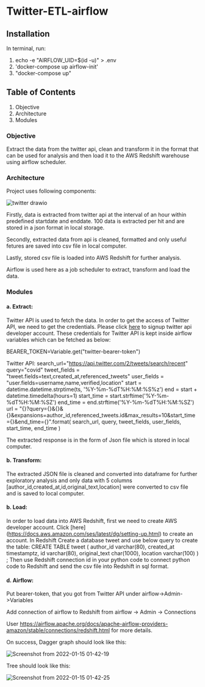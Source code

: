 # Twitter-ETL-airflow
## Installation
   In terminal, run:
   1. echo -e "AIRFLOW_UID=$(id -u)" > .env
   2. 'docker-compose up airflow-init'
   3. "docker-compose up" 
   
   
## Table of Contents
1. Objective
2. Architecture
3. Modules

### Objective
Extract the data from the twitter api, clean and transform it in the format that can be used for analysis and then load it to the AWS Redshift warehouse using airflow scheduler.

### Architecture
Project uses following components:
     
![twitter drawio](https://user-images.githubusercontent.com/16570874/148721784-850b7ab7-93e2-464f-aaa8-741561fb950a.png)

Firstly, data is extracted from twitter api at the interval of an hour within predefined startdate and enddate. 100 data is extracted per hit and are stored in a json format in local storage.

Secondly, extracted data from api is cleaned, formatted and only useful fetures are saved into csv file in local computer.

Lastly, stored csv file is loaded into AWS Redshift for further analysis.

Airflow is used here as a job scheduler to extract, transform and load the data.

### Modules
#### a. Extract: 
 Twitter API is used to fetch the data. In order to get the access of Twitter API, we need to get the credentials.
 Please click [here](https://developer.twitter.com/en/docs/twitter-api/getting-started/getting-access-to-the-twitter-api) 
 to signup twitter api developer account.
 These credentials for Twitter API is kept inside airflow variables which can be fetched as below:

  BEARER_TOKEN=Variable.get("twitter-bearer-token")

  Twitter API:
  search_url="https://api.twitter.com/2/tweets/search/recent"
  query="covid"
  tweet_fields = "tweet.fields=text,created_at,referenced_tweets"
  user_fields = "user.fields=username,name,verified,location"
  start = datetime.datetime.strptime(ts, '%Y-%m-%dT%H:%M:%S%z')
  end = start + datetime.timedelta(hours=1)
  start_time = start.strftime('%Y-%m-%dT%H:%M:%SZ')
  end_time = end.strftime('%Y-%m-%dT%H:%M:%SZ')
  url = "{}?query={}&{}&{}&expansions=author_id,referenced_tweets.id&max_results=10&start_time={}&end_time={}".format(
                 search_url, query, tweet_fields, user_fields, start_time, end_time
             )

  The extracted response is in the form of Json file which is stored in local computer.

  #### b. Transform:
 The extracted JSON file is cleaned and converted into dataframe for further exploratory analysis and only data with 5 columns                                     [author_id,created_at,id,original_text,location] were converted to csv file and is saved to local computer.

  #### b. Load:
 In order to load data into AWS Redshift, first we need to create AWS developer account. Click [here] (https://docs.aws.amazon.com/ses/latest/dg/setting-up.html) to create an account.
 In Redshift Create a database tweet and use below query to create the table:
          CREATE TABLE tweet
          (
           author_id        varchar(80),
           created_at       timestamptz,
           id     		   varchar(80),
           original_text    char(1000),
           location	        varchar(100)
           ) ;
          Then use Redshift connection id in your python code to connect python code to Redshift and send the csv file into Redshift in sql format.
          
  #### d. Airflow:
 Put bearer-token, that you got from Twitter API under airflow->Admin->Variables

 Add connection of airflow to Redshift from airflow -> Admin -> Connections

 User https://airflow.apache.org/docs/apache-airflow-providers-amazon/stable/connections/redshift.html for more details.

 On success, Dagger graph should look like this:

![Screenshot from 2022-01-15 01-42-19](https://user-images.githubusercontent.com/16570874/149612222-829c343e-17cf-45e8-b427-5cb683aec961.png)

 Tree should look like this:

![Screenshot from 2022-01-15 01-42-25](https://user-images.githubusercontent.com/16570874/149612226-c54dd1c6-b8f5-4427-86b8-205a5e14ff8a.png)

          
          
          
          

